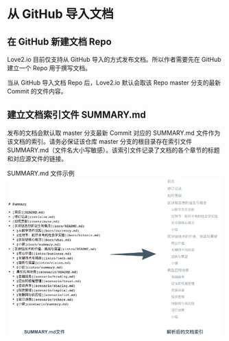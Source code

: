 # 从 GitHub 导入文档

## 在 GitHub 新建文档 Repo

Love2.io 目前仅支持从 GitHub 导入的方式发布文档。所以作者需要先在 GitHub 建立一个 Repo 用于撰写文档。

当从 GitHub 导入文档 Repo 后，Love2.io 默认会取该 Repo master 分支的最新 Commit 的文件内容。

## 建立文档索引文件 SUMMARY.md

发布的文档会默认取 master 分支最新 Commit 对应的 SUMMARY.md 文件作为该文档的索引。请务必保证该仓库 master 分支的根目录存在索引文件 SUMMARY.md（文件名大小写敏感）。该索引文件记录了文档的各个章节的标题和对应源文件的链接。

SUMMARY.md 文件示例![](/assets/summary.png)

